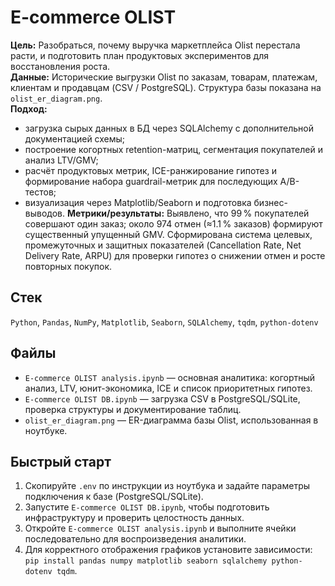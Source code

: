 # E-commerce OLIST

**Цель:** Разобраться, почему выручка маркетплейса Olist перестала расти, и подготовить план продуктовых экспериментов для восстановления роста.  
**Данные:** Исторические выгрузки Olist по заказам, товарам, платежам, клиентам и продавцам (CSV / PostgreSQL). Структура базы показана на `olist_er_diagram.png`.  
**Подход:** 
- загрузка сырых данных в БД через SQLAlchemy с дополнительной документацией схемы;  
- построение когортных retention-матриц, сегментация покупателей и анализ LTV/GMV;  
- расчёт продуктовых метрик, ICE-ранжирование гипотез и формирование набора guardrail-метрик для последующих A/B-тестов;  
- визуализация через Matplotlib/Seaborn и подготовка бизнес-выводов.
**Метрики/результаты:** Выявлено, что 99 % покупателей совершают один заказ; около 974 отмен (≈1.1 % заказов) формируют существенный упущенный GMV. Сформирована система целевых, промежуточных и защитных показателей (Cancellation Rate, Net Delivery Rate, ARPU) для проверки гипотез о снижении отмен и росте повторных покупок.

## Стек
`Python`, `Pandas`, `NumPy`, `Matplotlib`, `Seaborn`, `SQLAlchemy`, `tqdm`, `python-dotenv`

## Файлы
- `E-commerce OLIST analysis.ipynb` — основная аналитика: когортный анализ, LTV, юнит-экономика, ICE и список приоритетных гипотез.  
- `E-commerce OLIST DB.ipynb` — загрузка CSV в PostgreSQL/SQLite, проверка структуры и документирование таблиц.  
- `olist_er_diagram.png` — ER-диаграмма базы Olist, использованная в ноутбуке.

## Быстрый старт
1. Скопируйте `.env` по инструкции из ноутбука и задайте параметры подключения к базе (PostgreSQL/SQLite).  
2. Запустите `E-commerce OLIST DB.ipynb`, чтобы подготовить инфраструктуру и проверить целостность данных.  
3. Откройте `E-commerce OLIST analysis.ipynb` и выполните ячейки последовательно для воспроизведения аналитики.  
4. Для корректного отображения графиков установите зависимости: `pip install pandas numpy matplotlib seaborn sqlalchemy python-dotenv tqdm`.
